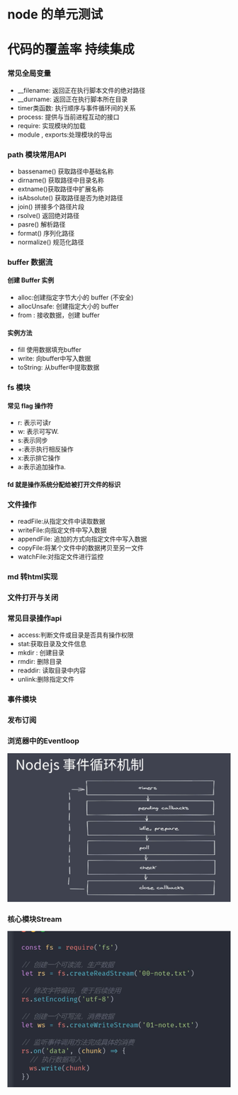 # node 的单元测试
# 代码的覆盖率 持续集成

### 常见全局变量
* __filename: 返回正在执行脚本文件的绝对路径
* __durname: 返回正在执行脚本所在目录
* timer类函数: 执行顺序与事件循环间的关系
* process: 提供与当前进程互动的接口
* require: 实现模块的加载
* module , exports:处理模块的导出

### path 模块常用API
* bassename() 获取路径中基础名称
* dirname() 获取路径中目录名称
* extname()获取路径中扩展名称
* isAbsolute() 获取路径是否为绝对路径
* join() 拼接多个路径片段
* rsolve() 返回绝对路径
* pasre() 解析路径
* format() 序列化路径
* normalize() 规范化路径

### buffer 数据流
#### 创建 Buffer 实例

* alloc:创建指定字节大小的 buffer
(不安全)
* allocUnsafe: 创建指定大小的 buffer
* from : 接收数据，创建 buffer
#### 实例方法
* fill 使用数据填充buffer
* write: 向buffer中写入数据
* toString: 从buffer中提取数据

### fs 模块
#### 常见 flag 操作符
* r: 表示可读r
* w: 表示可写W.
* s:表示同步
* +:表示执行相反操作
* x:表示排它操作
* a:表示追加操作a.
#### fd 就是操作系统分配给被打开文件的标识

### 文件操作

* readFile:从指定文件中读取数据
* writeFile:向指定文件中写入数据
* appendFile: 追加的方式向指定文件中写入数据
* copyFile:将某个文件中的数据拷贝至另一文件
* watchFile:对指定文件进行监控

### md 转html实现

### 文件打开与关闭

### 常见目录操作api
* access:判断文件或目录是否具有操作权限
* stat:获取目录及文件信息
* mkdir : 创建目录
* rmdir: 删除目录
* readdir: 读取目录中内容
*  unlink:删除指定文件

### 事件模块

### 发布订阅


### 浏览器中的Eventloop

![Alt text](image.png)

### 核心模块Stream 
![Alt text](image-1.png) 